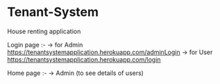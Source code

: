 # Tenant-System
House renting application

Login page :-
  -> for Admin  https://tenantsystemapplication.herokuapp.com/adminLogin
  -> for User   https://tenantsystemapplication.herokuapp.com/login
  
Home page   :-
  -> Admin  (to see details of users)
  

  
